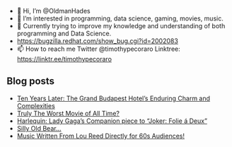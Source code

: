 - 👋 Hi, I’m @OldmanHades
- 👀 I’m interested in programming, data science, gaming, movies, music.
- 🌱 Currently trying to improve my knowledge and understanding of both programming and Data Science.
- https://bugzilla.redhat.com/show_bug.cgi?id=2002083
- 📫 How to reach me Twitter @timothypecoraro
Linktree: https://linktr.ee/timothypecoraro

## Blog posts
<!-- BLOG-POST-LIST:START -->
- [Ten Years Later: The Grand Budapest Hotel’s Enduring Charm and Complexities](https://medium.com/@timothypecoraro/ten-years-later-the-grand-budapest-hotels-enduring-charm-and-complexities-68ac6af11854?source=rss-5097f5c9b801------2)
- [Truly The Worst Movie of All Time?](https://medium.com/@timothypecoraro/who-trapped-me-by-watching-this-70830a076ac2?source=rss-5097f5c9b801------2)
- [Harlequin: Lady Gaga’s Companion piece to “Joker: Folie á Deux”](https://medium.com/@timothypecoraro/harlequin-lady-gagas-companion-piece-to-joker-folie-%C3%A1-deux-fd88c2bcb144?source=rss-5097f5c9b801------2)
- [Silly Old Bear…](https://medium.com/@timothypecoraro/silly-old-bear-54b73e7dc7fe?source=rss-5097f5c9b801------2)
- [Music Written From Lou Reed Directly for 60s Audiences!](https://rocknheavy.net/music-written-from-lou-reed-directly-for-60s-audiences-1f28c399ee92?source=rss-5097f5c9b801------2)
<!-- BLOG-POST-LIST:END -->
